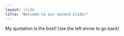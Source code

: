 ```yaml
---
layout: slide
title: "Welcome to our second slide!"
---
```

My quotation is the best!
Use the left arrow to go back!
